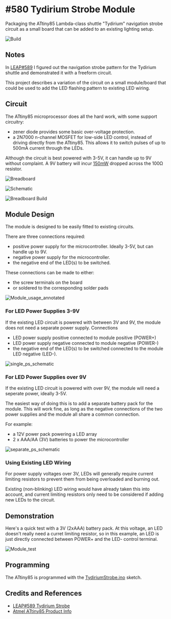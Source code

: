 # #580 Tydirium Strobe Module

Packaging the ATtiny85 Lambda-class shuttle "Tydirium" navigation strobe circuit as a small board that can be added to an existing lighting setup.

![Build](./assets/Module_build.jpg?raw=true)

## Notes

In [LEAP#589](../) I figured out the navigation strobe pattern for the Tydirium shuttle and demonstrated it with a freeform circuit.

This project describes a variation of the circuit on a small module/board that could be used to add the LED flashing pattern to
existing LED wiring.

## Circuit

The ATtiny85 microprocessor does all the hard work, with some support circuitry:

* zener diode provides some basic over-voltage protection.
* a 2N7000 n-channel MOSFET for low-side LED control, instead of driving directly from the ATtiny85. This allows it to switch pulses of up to 500mA current through the LEDs.

Although the circuit is best powered with 3-5V, it can handle up to 9V without complaint. A 9V battery will incur [150mW](https://www.wolframalpha.com/input/?i=%289V-5.1V%29%5E2%2F100%CE%A9) dropped across the 100Ω resistor.

![Breadboard](./assets/Module_bb.jpg?raw=true)

![Schematic](./assets/Module_schematic.jpg?raw=true)

![Breadboard Build](./assets/Module_bb_build.jpg?raw=true)

## Module Design

The module is designed to be easily fitted to existing circuits.

There are three connections required:

* positive power supply for the microcontroller. Ideally 3-5V, but can handle up to 9V.
* negative power supply for the microcontroller.
* the negative end of the LED(s) to be switched.

These connections can be made to either:

* the screw terminals on the board
* or soldered to the corresponding solder pads

![Module_usage_annotated](./assets/Module_usage_annotated.jpg?raw=true)

### For LED Power Supplies 3-9V

If the existing LED circuit is powered with between 3V and 9V, the module does not need a separate power supply.
Connections

* LED power supply positive connected to module positive (POWER+)
* LED power supply negative connected to module negative (POWER-)
* the negative end of the LED(s) to be switched connected to the module LED negative (LED-).

![single_ps_schematic](./assets/single_ps_schematic.jpg?raw=true)

### For LED Power Supplies over 9V

If the existing LED circuit is powered with over 9V, the module will need a seperate power, ideally 3-5V.

The easiest way of doing this is to add a separate battery pack for the module.
This will work fine, as long as the negative connections of the two power supplies and the module all share a common connection.

For example:

* a 12V power pack powering a LED array
* 2 x AAA/AA (3V) batteries to power the microcontroller

![separate_ps_schematic](./assets/separate_ps_schematic.jpg?raw=true)

### Using Existing LED Wiring

For power supply voltages over 3V, LEDs will generally require current limiting resistors to prevent them from being overloaded and burning out.

Existing (non-blinking) LED wiring would have already taken this into account,
and current limiting resistors only need to be considered if adding new LEDs to the circuit.

## Demonstration

Here's a quick test with a 3V (2xAAA) battery pack. At this voltage, an LED doesn't really need a curret limiting resistor,
so in this example, an LED is just directly connected between POWER+ and the LED- control terminal.

![Module_test](./assets/Module_test.jpg?raw=true)

## Programming

The ATtiny85 is programmed with the [TydiriumStrobe.ino](../TydiriumStrobe.ino) sketch.

## Credits and References

* [LEAP#589 Tydirium Strobe](../)
* [Atmel ATtiny85 Product Info](http://www.atmel.com/devices/ATTINY85.aspx)
